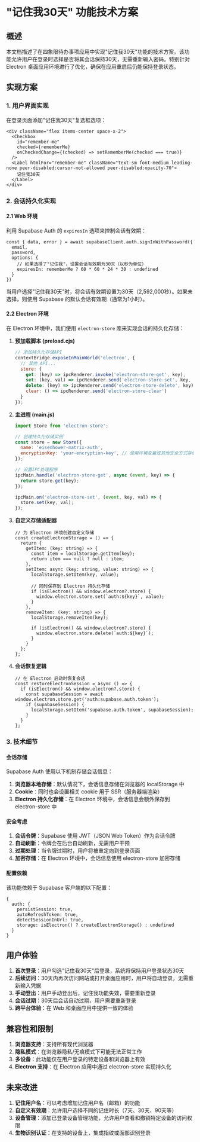 # "记住我30天" 功能技术方案

## 概述

本文档描述了在四象限待办事项应用中实现"记住我30天"功能的技术方案。该功能允许用户在登录时选择是否将其会话保持30天，无需重新输入密码。特别针对 Electron 桌面应用环境进行了优化，确保在应用重启后仍能保持登录状态。

## 实现方案

### 1. 用户界面实现

在登录页面添加"记住我30天"复选框选项：

```tsx
<div className="flex items-center space-x-2">
  <Checkbox 
    id="remember-me" 
    checked={rememberMe} 
    onCheckedChange={(checked) => setRememberMe(checked === true)}
  />
  <Label htmlFor="remember-me" className="text-sm font-medium leading-none peer-disabled:cursor-not-allowed peer-disabled:opacity-70">
    记住我30天
  </Label>
</div>
```

### 2. 会话持久化实现

#### 2.1 Web 环境

利用 Supabase Auth 的 `expiresIn` 选项来控制会话有效期：

```tsx
const { data, error } = await supabaseClient.auth.signInWithPassword({
  email,
  password,
  options: {
    // 如果选择了"记住我"，设置会话有效期为30天（以秒为单位）
    expiresIn: rememberMe ? 60 * 60 * 24 * 30 : undefined
  }
})
```

当用户选择"记住我30天"时，将会话有效期设置为30天（2,592,000秒）。如果未选择，则使用 Supabase 的默认会话有效期（通常为1小时）。

#### 2.2 Electron 环境

在 Electron 环境中，我们使用 `electron-store` 库来实现会话的持久化存储：

1. **预加载脚本 (preload.cjs)**

   ```js
   // 添加持久化存储API
   contextBridge.exposeInMainWorld('electron', {
     // 其他 API...
     store: {
       get: (key) => ipcRenderer.invoke('electron-store-get', key),
       set: (key, val) => ipcRenderer.send('electron-store-set', key, val),
       delete: (key) => ipcRenderer.send('electron-store-delete', key),
       clear: () => ipcRenderer.send('electron-store-clear')
     }
   });
   ```

2. **主进程 (main.js)**

   ```js
   import Store from 'electron-store';

   // 创建持久化存储实例
   const store = new Store({
     name: 'eisenhower-matrix-auth',
     encryptionKey: 'your-encryption-key', // 使用环境变量或其他安全方式存储
   });

   // 设置IPC处理程序
   ipcMain.handle('electron-store-get', async (event, key) => {
     return store.get(key);
   });

   ipcMain.on('electron-store-set', (event, key, val) => {
     store.set(key, val);
   });
   ```

3. **自定义存储适配器**

   ```tsx
   // 为 Electron 环境创建自定义存储
   const createElectronStorage = () => {
     return {
       getItem: (key: string) => {
         const item = localStorage.getItem(key);
         return item === null ? null : item;
       },
       setItem: async (key: string, value: string) => {
         localStorage.setItem(key, value);
         
         // 同时保存到 Electron 持久化存储
         if (isElectron() && window.electron?.store) {
           window.electron.store.set(`auth:${key}`, value);
         }
       },
       removeItem: (key: string) => {
         localStorage.removeItem(key);
         
         if (isElectron() && window.electron?.store) {
           window.electron.store.delete(`auth:${key}`);
         }
       }
     };
   };
   ```

4. **会话恢复逻辑**

   ```tsx
   // 在 Electron 启动时恢复会话
   const restoreElectronSession = async () => {
     if (isElectron() && window.electron?.store) {
       const supabaseSession = await window.electron.store.get('auth:supabase.auth.token');
       if (supabaseSession) {
         localStorage.setItem('supabase.auth.token', supabaseSession);
       }
     }
   };
   ```

### 3. 技术细节

#### 会话存储

Supabase Auth 使用以下机制存储会话信息：

1. **浏览器本地存储**：默认情况下，会话信息存储在浏览器的 localStorage 中
2. **Cookie**：同时也会设置相关 cookie 用于 SSR（服务器端渲染）
3. **Electron 持久化存储**：在 Electron 环境中，会话信息会额外保存到 electron-store 中

#### 安全考虑

1. **会话令牌**：Supabase 使用 JWT（JSON Web Token）作为会话令牌
2. **自动刷新**：令牌会在后台自动刷新，无需用户干预
3. **过期处理**：当令牌过期时，用户将被重定向到登录页面
4. **加密存储**：在 Electron 环境中，会话信息使用 electron-store 加密存储

#### 配置依赖

该功能依赖于 Supabase 客户端的以下配置：

```tsx
{
  auth: {
    persistSession: true,
    autoRefreshToken: true,
    detectSessionInUrl: true,
    storage: isElectron() ? createElectronStorage() : undefined
  }
}
```

## 用户体验

1. **首次登录**：用户勾选"记住我30天"后登录，系统将保持用户登录状态30天
2. **后续访问**：30天内再次访问网站或打开桌面应用时，用户将自动登录，无需重新输入凭据
3. **手动登出**：用户手动登出后，记住我功能失效，需要重新登录
4. **会话过期**：30天后会话自动过期，用户需要重新登录
5. **跨平台体验**：在 Web 和桌面应用中提供一致的体验

## 兼容性和限制

1. **浏览器支持**：支持所有现代浏览器
2. **隐私模式**：在浏览器隐私/无痕模式下可能无法正常工作
3. **多设备**：此功能仅在用户登录的特定设备和浏览器上有效
4. **Electron 支持**：在 Electron 应用中通过 electron-store 实现持久化

## 未来改进

1. **记住用户名**：可以考虑增加记住用户名（邮箱）的功能
2. **自定义有效期**：允许用户选择不同的记住时长（7天、30天、90天等）
3. **设备管理**：添加已登录设备管理功能，允许用户查看和撤销特定设备的访问权限
4. **生物识别认证**：在支持的设备上，集成指纹或面部识别登录 